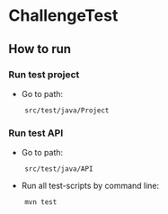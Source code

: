 # ChallengeTest
## How to run

### Run test project
* Go to path:
```
    src/test/java/Project
```
### Run test API
* Go to path:
```
    src/test/java/API
```
* Run all test-scripts by command line: 

```
    mvn test
```
